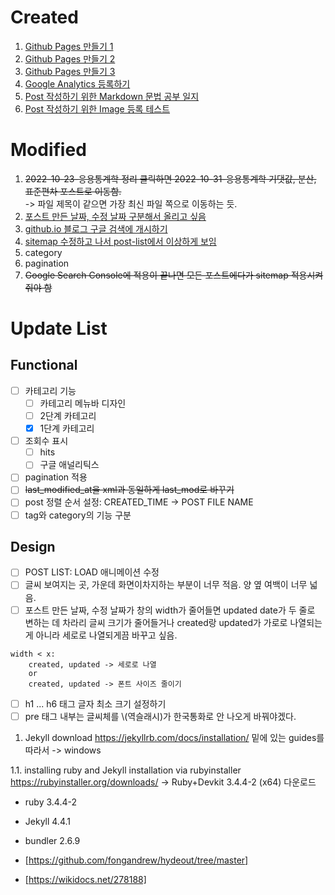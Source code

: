 # Created
1. [Github Pages 만들기 1](/Github_Pages_Making_1)
1. [Github Pages 만들기 2](/Github_Pages_Making_2)
1. [Github Pages 만들기 3](/Github_Pages_Making_3)
1. [Google Analytics 등록하기](/Github_Pages_Google_Analytics)
1. [Post 작성하기 위한 Markdown 문법 공부 일지](/Markdown_Syntax)
1. [Post 작성하기 위한 Image 등록 테스트](/Github_Pages_Image_Test)

# Modified
1. ~~2022-10-23-응용통계학 정리 클릭하면 2022-10-31-응용통계학 기댓값, 분산, 표준편차 포스트로 이동함.~~  
    -> 파일 제목이 같으면 가장 최신 파일 쪽으로 이동하는 듯.
1. [포스트 만든 날짜, 수정 날짜 구분해서 올리고 싶음](/Github_Pages_Header_Date_Format_Changing)
1. [github.io 블로그 구글 검색에 개시하기](/github_google_search_등록)
1. [sitemap 수정하고 나서 post-list에서 이상하게 보임](/github_blog_post_list_layout_fix)
1. category
1. pagination
1. ~~Google Search Console에 적용이 끝나면 모든 포스트에다가 sitemap 적용시켜줘야 함~~

# Update List
## Functional
- [ ] 카테고리 기능
    - [ ] 카테고리 메뉴바 디자인
    - [ ] 2단계 카테고리
    - [X] 1단계 카테고리
- [ ] 조회수 표시
    - [ ] hits
    - [ ] 구글 애널리틱스
- [ ] pagination 적용
- [ ] ~~last_modified_at을 xml과 동일하게 last_mod로 바꾸기~~
- [ ] post 정렬 순서 설정: CREATED_TIME -> POST FILE NAME
- [ ] tag와 category의 기능 구분

## Design
- [ ] POST LIST: LOAD 애니메이션 수정
- [ ] 글씨 보여지는 곳, 가운데 화면이차지하는 부분이 너무 적음. 양 옆 여백이 너무 넓음.
- [ ] 포스트 만든 날짜, 수정 날짜가 창의 width가 줄어들면 updated date가 두 줄로 변하는 데 차라리 글씨 크기가 줄어들거나 created랑 updated가 가로로 나열되는 게 아니라 세로로 나열되게끔 바꾸고 싶음.
```
width < x:
    created, updated -> 세로로 나열
    or
    created, updated -> 폰트 사이즈 줄이기
```
- [ ] h1 ... h6 태그 글자 최소 크기 설정하기
- [ ] pre 태그 내부는 글씨체를 \\(역슬래시)가 한국통화로 안 나오게 바꿔야겠다.

1. Jekyll download
https://jekyllrb.com/docs/installation/
밑에 있는 guides를 따라서 -> windows

1.1. installing ruby and Jekyll
installation via rubyinstaller
https://rubyinstaller.org/downloads/
-> Ruby+Devkit 3.4.4-2 (x64) 다운로드

* ruby 3.4.4-2
* Jekyll 4.4.1
* bundler 2.6.9

* [https://github.com/fongandrew/hydeout/tree/master]
* [https://wikidocs.net/278188]
